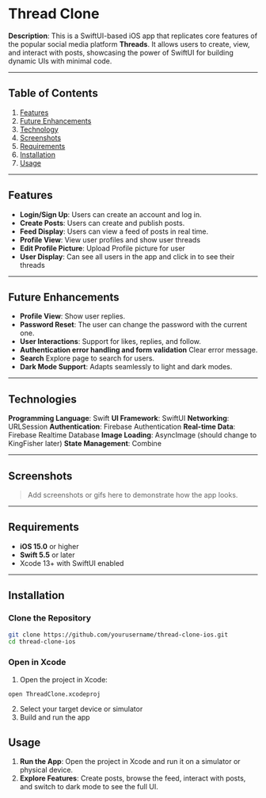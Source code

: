 # Thread Clone

**Description**: This is a SwiftUI-based iOS app that replicates core features of the popular social media platform **Threads**. It allows users to create, view, and interact with posts, showcasing the power of SwiftUI for building dynamic UIs with minimal code.

---

## Table of Contents
1. [Features](#features)
2. [Future Enhancements](#futureEnhancements)
3. [Technology](#technology)
4. [Screenshots](#screenshots)
5. [Requirements](#requirements)
6. [Installation](#installation)
7. [Usage](#usage)

---

## Features

- **Login/Sign Up**: Users can create an account and log in.
- **Create Posts**: Users can create and publish posts.
- **Feed Display**: Users can view a feed of posts in real time.
- **Profile View**: View user profiles and show user threads
- **Edit Profile Picture**: Upload Profile picture for user
- **User Display**: Can see all users in the app and click in to see their threads

---

## Future Enhancements
- **Profile View**: Show user replies.
- **Password Reset**: The user can change the password with the current one.
- **User Interactions**: Support for likes, replies, and follow.
- **Authentication error handling and form validation** Clear error message.
- **Search** Explore page to search for users.
- **Dark Mode Support**: Adapts seamlessly to light and dark modes.

---
## Technologies
**Programming Language**: Swift
**UI Framework**: SwiftUI
**Networking**: URLSession
**Authentication**: Firebase Authentication
**Real-time Data**: Firebase Realtime Database
**Image Loading**: AsyncImage (should change to KingFisher later) 
**State Management**: Combine

---
## Screenshots

> Add screenshots or gifs here to demonstrate how the app looks.

---

## Requirements

- **iOS 15.0** or higher
- **Swift 5.5** or later
- Xcode 13+ with SwiftUI enabled

---

## Installation

### Clone the Repository
```bash
git clone https://github.com/yourusername/thread-clone-ios.git
cd thread-clone-ios
```
### Open in Xcode
1. Open the project in Xcode:
```bash
open ThreadClone.xcodeproj
```
2. Select your target device or simulator
3. Build and run the app

## Usage
1. **Run the App**: Open the project in Xcode and run it on a simulator or physical device.
2. **Explore Features**: Create posts, browse the feed, interact with posts, and switch to dark mode to see the full UI.


